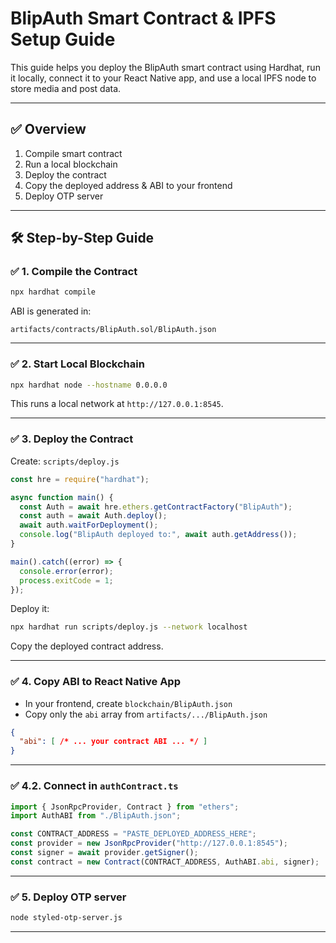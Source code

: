 # BlipAuth Smart Contract & IPFS Setup Guide

This guide helps you deploy the BlipAuth smart contract using Hardhat, run it locally, connect it to your React Native app, and use a local IPFS node to store media and post data.

---

## ✅ Overview

1. Compile smart contract  
2. Run a local blockchain  
3. Deploy the contract  
4. Copy the deployed address & ABI to your frontend  
5. Deploy OTP server

---

## 🛠 Step-by-Step Guide


### ✅ 1. Compile the Contract

```bash
npx hardhat compile
```

ABI is generated in:

```
artifacts/contracts/BlipAuth.sol/BlipAuth.json
```

---

### ✅ 2. Start Local Blockchain

```bash
npx hardhat node --hostname 0.0.0.0
```

This runs a local network at `http://127.0.0.1:8545`.

---

### ✅ 3. Deploy the Contract

Create: `scripts/deploy.js`

```js
const hre = require("hardhat");

async function main() {
  const Auth = await hre.ethers.getContractFactory("BlipAuth");
  const auth = await Auth.deploy();
  await auth.waitForDeployment();
  console.log("BlipAuth deployed to:", await auth.getAddress());
}

main().catch((error) => {
  console.error(error);
  process.exitCode = 1;
});
```

Deploy it:

```bash
npx hardhat run scripts/deploy.js --network localhost
```

Copy the deployed contract address.

---

### ✅ 4. Copy ABI to React Native App

- In your frontend, create `blockchain/BlipAuth.json`
- Copy only the `abi` array from `artifacts/.../BlipAuth.json`

```json
{
  "abi": [ /* ... your contract ABI ... */ ]
}
```

---

### ✅ 4.2. Connect in `authContract.ts`

```ts
import { JsonRpcProvider, Contract } from "ethers";
import AuthABI from "./BlipAuth.json";

const CONTRACT_ADDRESS = "PASTE_DEPLOYED_ADDRESS_HERE";
const provider = new JsonRpcProvider("http://127.0.0.1:8545");
const signer = await provider.getSigner();
const contract = new Contract(CONTRACT_ADDRESS, AuthABI.abi, signer);
```

---

### ✅ 5. Deploy OTP server

```bash
node styled-otp-server.js
```

---